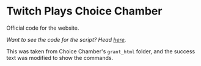 # Twitch Plays Choice Chamber

Official code for the website.

*Want to see the code for the script? Head [here](https://github.com/jbmagination/TwitchPlaysCC/tree/master).*

This was taken from Choice Chamber's `grant_html` folder, and the success text was modified to show the commands.
